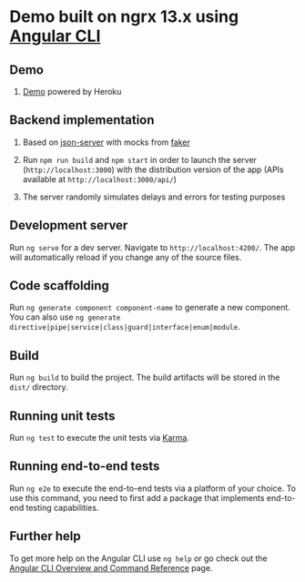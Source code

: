 Demo built on ngrx 13.x using [Angular CLI](https://github.com/angular/angular-cli)
=========

## Demo

1. [Demo](https://mc-ngrx-app.herokuapp.com) powered by Heroku

## Backend implementation

1. Based on [json-server](https://github.com/typicode/json-server) with mocks from [faker](https://github.com/Marak/faker.js)

2. Run `npm run build` and `npm start` in order to launch the server (`http://localhost:3000`) with the distribution version of the app (APIs available at `http://localhost:3000/api/`)

3. The server randomly simulates delays and errors for testing purposes

## Development server

Run `ng serve` for a dev server. Navigate to `http://localhost:4200/`. The app will automatically reload if you change any of the source files.

## Code scaffolding

Run `ng generate component component-name` to generate a new component. You can also use `ng generate directive|pipe|service|class|guard|interface|enum|module`.

## Build

Run `ng build` to build the project. The build artifacts will be stored in the `dist/` directory.

## Running unit tests

Run `ng test` to execute the unit tests via [Karma](https://karma-runner.github.io).

## Running end-to-end tests

Run `ng e2e` to execute the end-to-end tests via a platform of your choice. To use this command, you need to first add a package that implements end-to-end testing capabilities.

## Further help

To get more help on the Angular CLI use `ng help` or go check out the [Angular CLI Overview and Command Reference](https://angular.io/cli) page.
